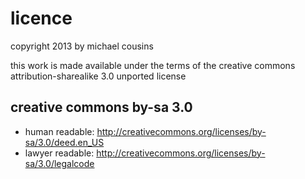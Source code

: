 # licence
copyright 2013 by michael cousins

this work is made available under the terms of the creative commons attribution-sharealike 3.0 unported license

## creative commons by-sa 3.0
* human readable: http://creativecommons.org/licenses/by-sa/3.0/deed.en_US
* lawyer readable: http://creativecommons.org/licenses/by-sa/3.0/legalcode
